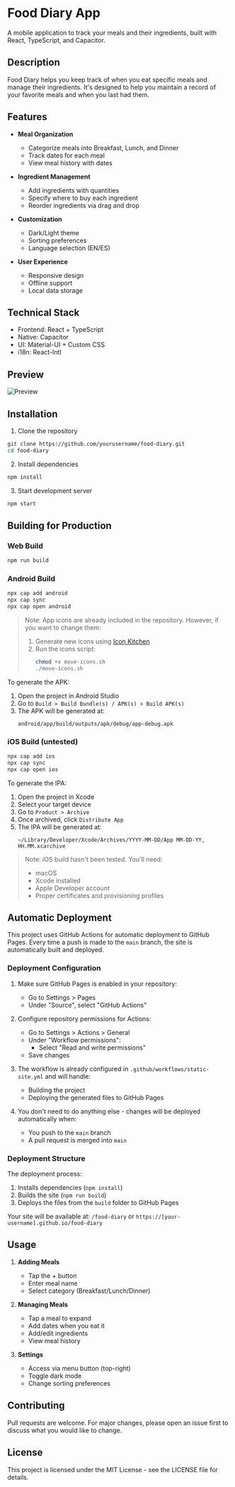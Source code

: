 # Food Diary App

A mobile application to track your meals and their ingredients, built with React, TypeScript, and Capacitor.

## Description

Food Diary helps you keep track of when you eat specific meals and manage their ingredients. It's designed to help you maintain a record of your favorite meals and when you last had them.

## Features

- **Meal Organization**
  - Categorize meals into Breakfast, Lunch, and Dinner
  - Track dates for each meal
  - View meal history with dates

- **Ingredient Management**
  - Add ingredients with quantities
  - Specify where to buy each ingredient
  - Reorder ingredients via drag and drop

- **Customization**
  - Dark/Light theme
  - Sorting preferences
  - Language selection (EN/ES)

- **User Experience**
  - Responsive design
  - Offline support
  - Local data storage

## Technical Stack

- Frontend: React + TypeScript
- Native: Capacitor
- UI: Material-UI + Custom CSS
- i18n: React-Intl

## Preview

![Preview](./preview.gif)

## Installation

1. Clone the repository
```bash
git clone https://github.com/yourusername/food-diary.git
cd food-diary
```

2. Install dependencies
```bash
npm install
```

3. Start development server
```bash
npm start
```

## Building for Production

### Web Build
```bash
npm run build
```

### Android Build
```bash
npx cap add android
npx cap sync
npx cap open android
```

> Note: App icons are already included in the repository. However, if you want to change them:
> 1. Generate new icons using [Icon Kitchen](https://icon.kitchen/)
> 2. Run the icons script:
>    ```bash
>    chmod +x move-icons.sh
>    ./move-icons.sh
>    ```

To generate the APK:
1. Open the project in Android Studio
2. Go to `Build > Build Bundle(s) / APK(s) > Build APK(s)`
3. The APK will be generated at:
   ```
   android/app/build/outputs/apk/debug/app-debug.apk
   ```

### iOS Build (untested)
```bash
npx cap add ios
npx cap sync
npx cap open ios
```

To generate the IPA:
1. Open the project in Xcode
2. Select your target device
3. Go to `Product > Archive`
4. Once archived, click `Distribute App`
5. The IPA will be generated at:
   ```
   ~/Library/Developer/Xcode/Archives/YYYY-MM-DD/App MM-DD-YY, HH.MM.xcarchive
   ```

> Note: iOS build hasn't been tested. You'll need:
> - macOS
> - Xcode installed
> - Apple Developer account
> - Proper certificates and provisioning profiles

## Automatic Deployment

This project uses GitHub Actions for automatic deployment to GitHub Pages. Every time a push is made to the `main` branch, the site is automatically built and deployed.

### Deployment Configuration

1. Make sure GitHub Pages is enabled in your repository:
   - Go to Settings > Pages
   - Under "Source", select "GitHub Actions"

2. Configure repository permissions for Actions:
   - Go to Settings > Actions > General
   - Under "Workflow permissions":
     - Select "Read and write permissions"
   - Save changes

3. The workflow is already configured in `.github/workflows/static-site.yml` and will handle:
   - Building the project
   - Deploying the generated files to GitHub Pages

4. You don't need to do anything else - changes will be deployed automatically when:
   - You push to the `main` branch
   - A pull request is merged into `main`

### Deployment Structure

The deployment process:
1. Installs dependencies (`npm install`)
2. Builds the site (`npm run build`)
3. Deploys the files from the `build` folder to GitHub Pages

Your site will be available at: `/food-diary` or `https://[your-username].github.io/food-diary`

## Usage

1. **Adding Meals**
   - Tap the + button
   - Enter meal name
   - Select category (Breakfast/Lunch/Dinner)

2. **Managing Meals**
   - Tap a meal to expand
   - Add dates when you eat it
   - Add/edit ingredients
   - View meal history

3. **Settings**
   - Access via menu button (top-right)
   - Toggle dark mode
   - Change sorting preferences

## Contributing

Pull requests are welcome. For major changes, please open an issue first to discuss what you would like to change.

## License

This project is licensed under the MIT License - see the LICENSE file for details.